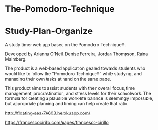 # The-Pomodoro-Technique
# Study-Plan-Organize

A study timer web app based on the Pomodoro Technique®. 

Developed by Arianna O'Neil, Denise Ferreira, Jordan Thompson, Raina Malmberg.

The product is a web-based application geared towards students who would like to follow the “Pomodoro Technique®” while studying, and managing their own tasks at hand on the same page.

This product aims to assist students with their overall focus, time management, procrastination, and stress levels for their schoolwork. The formula for creating a plausible work-life balance is seemingly impossible, but appropriate planning and timing can help create that ratio.

http://floating-sea-76603.herokuapp.com/





https://francescocirillo.com/pages/francesco-cirillo
